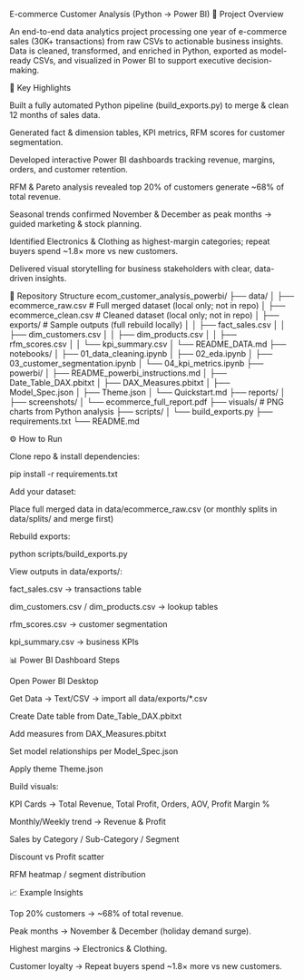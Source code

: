 E-commerce Customer Analysis (Python → Power BI)
📌 Project Overview

An end-to-end data analytics project processing one year of e-commerce sales (30K+ transactions) from raw CSVs to actionable business insights.
Data is cleaned, transformed, and enriched in Python, exported as model-ready CSVs, and visualized in Power BI to support executive decision-making.

🚀 Key Highlights

Built a fully automated Python pipeline (build_exports.py) to merge & clean 12 months of sales data.

Generated fact & dimension tables, KPI metrics, RFM scores for customer segmentation.

Developed interactive Power BI dashboards tracking revenue, margins, orders, and customer retention.

RFM & Pareto analysis revealed top 20% of customers generate ~68% of total revenue.

Seasonal trends confirmed November & December as peak months → guided marketing & stock planning.

Identified Electronics & Clothing as highest-margin categories; repeat buyers spend ~1.8× more vs new customers.

Delivered visual storytelling for business stakeholders with clear, data-driven insights.

📁 Repository Structure
ecom_customer_analysis_powerbi/
├── data/
│   ├── ecommerce_raw.csv          # Full merged dataset (local only; not in repo)
│   ├── ecommerce_clean.csv        # Cleaned dataset (local only; not in repo)
│   ├── exports/                   # Sample outputs (full rebuild locally)
│   │   ├── fact_sales.csv
│   │   ├── dim_customers.csv
│   │   ├── dim_products.csv
│   │   ├── rfm_scores.csv
│   │   └── kpi_summary.csv
│   └── README_DATA.md
├── notebooks/
│   ├── 01_data_cleaning.ipynb
│   ├── 02_eda.ipynb
│   ├── 03_customer_segmentation.ipynb
│   └── 04_kpi_metrics.ipynb
├── powerbi/
│   ├── README_powerbi_instructions.md
│   ├── Date_Table_DAX.pbitxt
│   ├── DAX_Measures.pbitxt
│   ├── Model_Spec.json
│   ├── Theme.json
│   └── Quickstart.md
├── reports/
│   ├── screenshots/
│   └── ecommerce_full_report.pdf
├── visuals/                       # PNG charts from Python analysis
├── scripts/
│   └── build_exports.py
├── requirements.txt
└── README.md

⚙️ How to Run

Clone repo & install dependencies:

pip install -r requirements.txt


Add your dataset:

Place full merged data in data/ecommerce_raw.csv
(or monthly splits in data/splits/ and merge first)

Rebuild exports:

python scripts/build_exports.py


View outputs in data/exports/:

fact_sales.csv → transactions table

dim_customers.csv / dim_products.csv → lookup tables

rfm_scores.csv → customer segmentation

kpi_summary.csv → business KPIs

📊 Power BI Dashboard
Steps

Open Power BI Desktop

Get Data → Text/CSV → import all data/exports/*.csv

Create Date table from Date_Table_DAX.pbitxt

Add measures from DAX_Measures.pbitxt

Set model relationships per Model_Spec.json

Apply theme Theme.json

Build visuals:

KPI Cards → Total Revenue, Total Profit, Orders, AOV, Profit Margin %

Monthly/Weekly trend → Revenue & Profit

Sales by Category / Sub-Category / Segment

Discount vs Profit scatter

RFM heatmap / segment distribution

📈 Example Insights

Top 20% customers → ~68% of total revenue.

Peak months → November & December (holiday demand surge).

Highest margins → Electronics & Clothing.

Customer loyalty → Repeat buyers spend ~1.8× more vs new customers.
